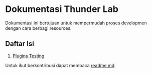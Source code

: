 # Dokumentasi Thunder Lab 

Dokumentasi ini bertujuan untuk mempermudah proses developmen dengan cara berbagi resources.

## Daftar Isi
1. [Plugins Testing](https://ThunderID.github.io/plugins-testing)




Untuk ikut berkontribusi dapat membaca [readme.md](https://github.com/ThunderID/ThunderID.github.io/blob/master/README.md).
